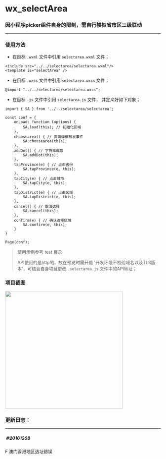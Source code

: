 # wx_selectArea

### 因小程序picker组件自身的限制，需自行模拟省市区三级联动

---

### 使用方法

- 在目标 `.wxml` 文件中引用 `selectarea.wxml` 文件；

```
<include src="../../selectarea/selectarea.wxml"/>
<template is="selectArea" />
```
- 在目标 `.wxss` 文件中引用 `selectarea.wxss` 文件；

```
@import "../../selectarea/selectarea.wxss";
```

- 在目标 `.js` 文件中引用 `selectarea.js` 文件， 并定义好如下对象；

```
import { SA } from '../../selectarea/selectarea';

const conf = {
    onLoad: function (options) {
        SA.load(this); // 初始化区域
    },
    choosearea() { // 页面弹框触发事件
        SA.choosearea(this); 
    },
    addDot() { // 字符串截取
        SA.addDot(this);
    },
    tapProvince(e) { // 点击省份
        SA.tapProvince(e, this);
    },
    tapCity(e) { // 点击城市
        SA.tapCity(e, this);
    },
    tapDistrict(e) { // 点击区域
        SA.tapDistrict(e, this);
    },
    cancel() { // 取消选择
        SA.cancel(this);
    },
    confirm(e) { // 确认选择区域
        SA.confirm(e, this);
    }
}

Page(conf);

```

> 使用示例参考 test 目录
>
>API使用的是http的，故在预览时需开启 '开发环境不校验域名以及TLS版本'，可结合自身项目更改 `.selectarea.js` 文件中的API地址；


### 项目截图

<img src="https://github.com/treadpit/wx_selectArea/blob/master/screenshot/154906d8z81rtbrh4t4ith.gif" width="380px">


### 更新日志：
---
##### ＃20161208

F 澳门香港地区选址错误
